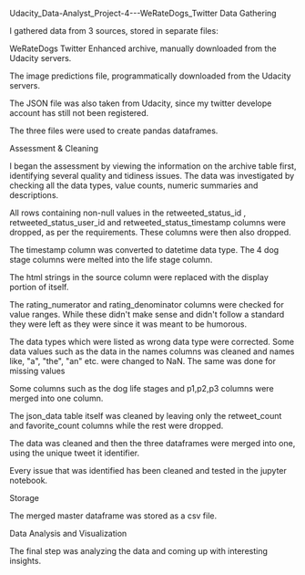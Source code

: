 Udacity_Data-Analyst_Project-4---WeRateDogs_Twitter
Data Gathering

I gathered data from 3 sources, stored in separate files:

WeRateDogs Twitter Enhanced archive, manually downloaded from the Udacity servers.

The image predictions file, programmatically downloaded from the Udacity servers.

The JSON file was also taken from Udacity, since my twitter develope account has still not been registered.

The three files were used to create pandas dataframes.

Assessment & Cleaning

I began the assessment by viewing the information on the archive table first, identifying several quality and tidiness issues. The data was investigated by checking all the data types, value counts, numeric summaries and descriptions.

All rows containing non-null values in the retweeted_status_id , retweeted_status_user_id and retweeted_status_timestamp columns were dropped, as per the requirements. These columns were then also dropped.

The timestamp column was converted to datetime data type. The 4 dog stage columns were melted into the life stage column.

The html strings in the source column were replaced with the display portion of itself.

The rating_numerator and rating_denominator columns were checked for value ranges. While these didn't make sense and didn't follow a standard they were left as they were since it was meant to be humorous.

The data types which were listed as wrong data type were corrected. Some data values such as the data in the names columns was cleaned and names like, "a", "the", "an" etc. were changed to NaN. The same was done for missing values

Some columns such as the dog life stages and p1,p2,p3 columns were merged into one column.

The json_data table itself was cleaned by leaving only the retweet_count and favorite_count columns while the rest were dropped.

The data was cleaned and then the three dataframes were merged into one, using the unique tweet it identifier.

Every issue that was identified has been cleaned and tested in the jupyter notebook.

Storage

The merged master dataframe was stored as a csv file.

Data Analysis and Visualization

The final step was analyzing the data and coming up with interesting insights.
